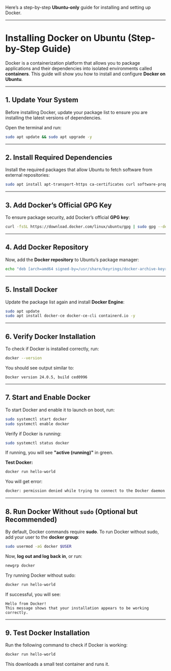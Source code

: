 Here’s a step-by-step **Ubuntu-only** guide for installing and setting up Docker.  

---

# **Installing Docker on Ubuntu (Step-by-Step Guide)**  

Docker is a containerization platform that allows you to package applications and their dependencies into isolated environments called **containers**. This guide will show you how to install and configure **Docker on Ubuntu**.

---

## **1. Update Your System**  
Before installing Docker, update your package list to ensure you are installing the latest versions of dependencies.

Open the terminal and run:
```sh
sudo apt update && sudo apt upgrade -y
```

---

## **2. Install Required Dependencies**  
Install the required packages that allow Ubuntu to fetch software from external repositories:
```sh
sudo apt install apt-transport-https ca-certificates curl software-properties-common -y
```

---

## **3. Add Docker’s Official GPG Key**  
To ensure package security, add Docker’s official **GPG key**:
```sh
curl -fsSL https://download.docker.com/linux/ubuntu/gpg | sudo gpg --dearmor -o /usr/share/keyrings/docker-archive-keyring.gpg
```

---

## **4. Add Docker Repository**  
Now, add the **Docker repository** to Ubuntu’s package manager:
```sh
echo "deb [arch=amd64 signed-by=/usr/share/keyrings/docker-archive-keyring.gpg] https://download.docker.com/linux/ubuntu $(lsb_release -cs) stable" | sudo tee /etc/apt/sources.list.d/docker.list > /dev/null
```

---

## **5. Install Docker**  
Update the package list again and install **Docker Engine**:
```sh
sudo apt update
sudo apt install docker-ce docker-ce-cli containerd.io -y
```

---

## **6. Verify Docker Installation**  
To check if Docker is installed correctly, run:
```sh
docker --version
```
You should see output similar to:
```
Docker version 24.0.5, build ced0996
```

---

## **7. Start and Enable Docker**  
To start Docker and enable it to launch on boot, run:
```sh
sudo systemctl start docker
sudo systemctl enable docker
```

Verify if Docker is running:
```sh
sudo systemctl status docker
```
If running, you will see **"active (running)"** in green.

**Test Docker:** 

```sh
docker run hello-world
```

You will get error:

```sh
docker: permission denied while trying to connect to the Docker daemon socket at unix:///var/run/docker.sock: Head "http://%2Fvar%2Frun%2Fdocker.sock/_ping": dial unix /var/run/docker.sock: connect: permission denied
```

---

## **8. Run Docker Without `sudo` (Optional but Recommended)**  
By default, Docker commands require **sudo**. To run Docker without sudo, add your user to the **docker group**:

```sh
sudo usermod -aG docker $USER
```

Now, **log out and log back in**, or run:
```sh
newgrp docker
```

Try running Docker without sudo:
```sh
docker run hello-world
```
If successful, you will see:
```
Hello from Docker!
This message shows that your installation appears to be working correctly.
```

---

## **9. Test Docker Installation**  
Run the following command to check if Docker is working:
```sh
docker run hello-world
```
This downloads a small test container and runs it.
